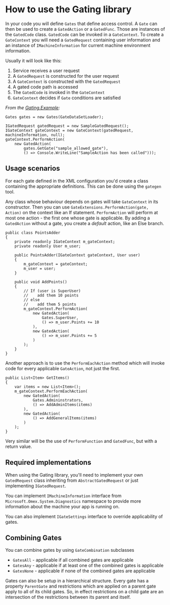 # How to use the Gating library

In your code you will define `Gates` that define access control.
A `Gate` can then be used to create a `GatedAction` or a `GatedFunc`.
Those are instances of the `GatedCode` class. `GatedCode` can be invoked in a `GateContext`.
To create a `GateContext` you will need a `GatedRequest` containing user information
and an instance of `IMachineInformation` for current machine environment information.

Usually it will look like this:

1. Service receives a user request
2. A `GatedRequest` is constructed for the user request
3. A `GateContext` is constructed with the `GatedRequest`
4. A gated code path is accessed
5. The `GatedCode` is invoked in the `GateContext`
6. `GateContext` decides if `Gate` conditions are satisfied

_From the [Gating.Example](https://github.com/microsoft/Omex/tree/master/src/Gating.Example):_

    Gates gates = new Gates(GateDataSetLoader);

    IGatedRequest gatedRequest = new SampleGatedRequest();
    IGateContext gateContext = new GateContext(gatedRequest, machineInformation, null);
    gateContext.PerformAction(
        new GatedAction(
            gates.GetGate("sample_allowed_gate"),
            () => Console.WriteLine("SampleAction has been called")));

## Usage scenarios

For each gate defined in the XML configuration you'd create a class containing
the appropriate definitions. This can be done using the `gategen` tool.

Any class whose behaviour depends on gates will take `GateContext` in its constructor.
Then you can use `GateExtensions.PerformAction(gate, Action)` on the context like an If statement.
`PerformAction` will perform at most one action - the first one whose gate is applicable.
By adding a `GatedAction` without a gate, you create a _default_ action, like an Else branch.

    public class PointsAdder
    {
        private readonly IGateContext m_gateContext;
        private readonly User m_user;
        
        public PointsAdder(IGateContext gateContext, User user)
        {
            m_gateContext = gateContext;
            m_user = user;
        }

        public void AddPoints()
        {
            // If (user is SuperUser)
            //    add them 10 points
            // else
            //    add them 5 points
            m_gateContext.PerformAction(
                new GatedAction(
                    Gates.SuperUser,
                    () => m_user.Points += 10
                ),
                new GatedAction(
                    () => m_user.Points += 5
                )
            );
        }
    }

Another approach is to use the `PerformEachAction` method which will invoke code for every applicable `GateAction`, not just the first.

    public List<Item> GetItems()
    {
        var items = new List<Item>();
        m_gateContext.PerformEachAction(
            new GatedAction(
                Gates.Admininstrators,
                () => AddAdminItems(items)
            ),
            new GatedAction(
                () => AddGeneralItems(items)
            )
        );
    }

Very similar will be the use of `PerformFunction` and `GatedFunc`, but with a return value.

## Required implementations

When using the Gating library, you'll need to implement your own `GatedRequest` class inheriting from
`AbstractGatedRequest` or just implementing `IGatedRequest`.

You can implement `IMachineInformation` interface from `Microsoft.Omex.System.Diagnostics` namespace
to provide more information about the machine your app is running on.

You can also implement `IGateSettings` interface to override applicability of gates.

## Combining Gates

You can combine gates by using `GateCombination` subclasses

* `GatesAll` - applicable if all combined gates are applicable
* `GatesAny` - applicable if at least one of the combined gates is applicable
* `GatesNone` - applicable if none of the combined gates are applicable

Gates can also be setup in a hierarchical structure. Every gate has a property `ParentGate` and
restrictions which are applied on a parent gate apply to all of its child gates. So, in effect
restrictions on a child gate are an intersection of the restrictions between its parent and itself.

